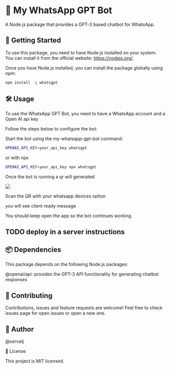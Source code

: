 # 🤖 My WhatsApp GPT Bot

A Node.js package that provides a GPT-3 based chatbot for WhatsApp.

## 🚀 Getting Started

To use this package, you need to have Node.js installed on your system. You can install it from the official website: https://nodejs.org/.

Once you have Node.js installed, you can install the package globally using npm:

```sh
npm install -g whatsgpt
````

## 🛠️ Usage

To use the WhatsApp GPT Bot, you need to have a WhatsApp account and a Open AI api key

Follow the steps below to configure the bot:

Start the bot using the my-whatsapp-gpt-bot command:

```sh
OPENAI_API_KEY=your_api_key whatsgpt
```

or with npx

```sh
OPENAI_API_KEY=your_api_key npx whatsgpt
```

Once the bot is running a qr will generated

![](https://miro.medium.com/v2/resize:fit:720/format:webp/0*i1uorrA3688L-_iO.png)

Scan the QR with your whatsapp devices option

you will see client ready message

You should keep open the app so the bot continues working.

## TODO deploy in a server instructions

## 📦 Dependencies

This package depends on the following Node.js packages:

@openai/api: provides the GPT-3 API functionality for generating chatbot responses

## 🤝 Contributing

Contributions, issues and feature requests are welcome! Feel free to check issues page for open issues or open a new one.

## 👤 Author

@servatj

📝 License

This project is MIT licensed.
